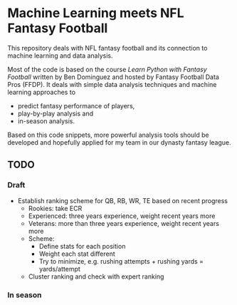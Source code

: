 # Machine Learning meets NFL Fantasy Football

This repository deals with NFL fantasy football and its connection to
machine learning and data analysis.

Most of the code is based on the course *Learn Python with Fantasy Football*
written by Ben Dominguez and hosted by Fantasy Football Data Pros (FFDP). 
It deals with simple data analysis techniques and machine learning approaches
to
* predict fantasy performance of players,
* play-by-play analysis and
* in-season analysis.

Based on this code snippets, more powerful analysis tools should be developed
and hopefully applied for my team in our dynasty fantasy league.

## TODO

### Draft 

- Establish ranking scheme for QB, RB, WR, TE based on recent progress 
  - Rookies: take ECR
  - Experienced: three years experience, weight recent years more
  - Veterans: more than three years experience, weight recent years more
  - Scheme:
    - Define stats for each position
    - Weight each stat different
    - Try to minimize, e.g. rushing attempts + rushing yards = yards/attempt
  - Cluster ranking and check with expert ranking

### In season
